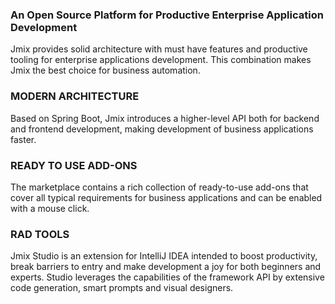 ### An Open Source Platform for Productive Enterprise Application Development
Jmix provides solid architecture with must have features and productive tooling for enterprise applications development. This combination makes Jmix the best choice for business automation.

### MODERN ARCHITECTURE
Based on Spring Boot, Jmix introduces a higher-level API both for backend and frontend development, making development of business applications faster. 

### READY TO USE ADD-ONS
The marketplace contains a rich collection of ready-to-use add-ons that cover all typical requirements for business applications and can be enabled with a mouse click.

### RAD TOOLS
Jmix Studio is an extension for IntelliJ IDEA intended to boost productivity, break barriers to entry and make development a joy for both beginners and experts. Studio leverages the capabilities of the framework API by extensive code generation, smart prompts and visual designers. 
